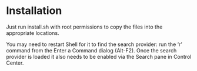 # Installation

Just run install.sh with root permissions to copy the files into the appropriate
locations.

You may need to restart Shell for it to find the search provider: run the ‘r’
command from the Enter a Command dialog (Alt-F2). Once the search provider is
loaded it also needs to be enabled via the Search pane in Control Center.
